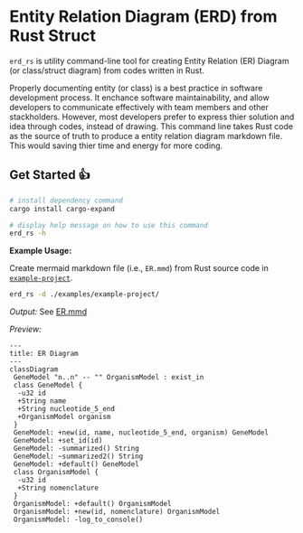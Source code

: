 # Entity Relation Diagram (ERD) from Rust Struct

`erd_rs` is utility command-line tool for creating Entity Relation (ER) Diagram 
(or class/struct diagram) from codes written in Rust.

Properly documenting entity (or class) is a best practice in software development process. It enchance software maintainability, and allow developers to communicate effectively with team members and other stackholders. However, most developers prefer to express thier solution and idea through codes, instead of drawing. This command line takes Rust code as the source of truth to produce a entity relation diagram markdown file. This would saving thier time and energy for more coding.

## Get Started 👍

```bash
# install dependency command
cargo install cargo-expand

# display help message on how to use this command
erd_rs -h 
```

**Example Usage:**

Create mermaid markdown file (i.e., `ER.mmd`) from Rust source code in [`example-project`](./examples/example-project/).

```bash
erd_rs -d ./examples/example-project/
```

*Output:* See [ER.mmd](./examples/example-project/ER.mmd)

*Preview:*

```mermaid
---
title: ER Diagram
---
classDiagram
 GeneModel "n..n" -- "" OrganismModel : exist_in
 class GeneModel {
  -u32 id
  +String name
  +String nucleotide_5_end
  +OrganismModel organism
 }
 GeneModel: +new(id, name, nucleotide_5_end, organism) GeneModel
 GeneModel: +set_id(id) 
 GeneModel: -summarized() String
 GeneModel: ~summarized2() String
 GeneModel: +default() GeneModel
 class OrganismModel {
  -u32 id
  +String nomenclature
 }
 OrganismModel: +default() OrganismModel
 OrganismModel: +new(id, nomenclature) OrganismModel
 OrganismModel: -log_to_console() 
```
